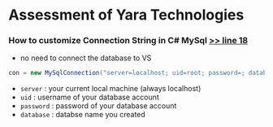 # Assessment of Yara Technologies

### How to customize Connection String in C# MySql [ >> line 18 ](/YaraTechnologiesAssesment/DBData.cs)

 * no need to connect the database to VS
 ```CS
con = new MySqlConnection("server=localhost; uid=root; password=; database=yaratechnologiesassessment");
```
 - ` server ` : your current local machine (always localhost)
 - ` uid ` : username of your database account
 - ` password ` : password of your database account
 - ` database ` : databse name you created
